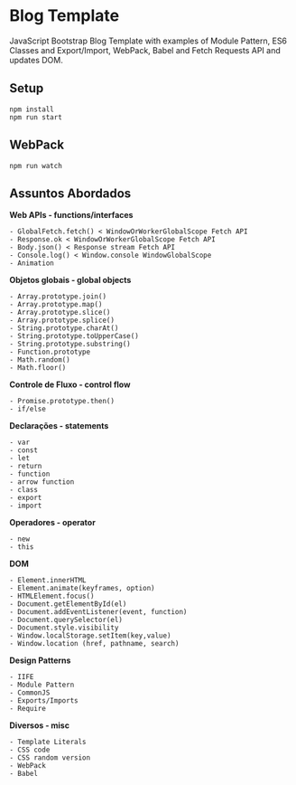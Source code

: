 # Blog Template

JavaScript Bootstrap Blog Template with examples of Module Pattern, ES6 Classes and Export/Import, WebPack, Babel and Fetch Requests API and updates DOM.

## Setup

```
npm install
npm run start
```

## WebPack

```
npm run watch
```

## Assuntos Abordados

**Web APIs - functions/interfaces**

```
- GlobalFetch.fetch() < WindowOrWorkerGlobalScope Fetch API
- Response.ok < WindowOrWorkerGlobalScope Fetch API
- Body.json() < Response stream Fetch API
- Console.log() < Window.console WindowGlobalScope
- Animation
```

**Objetos globais - global objects**

```
- Array.prototype.join()
- Array.prototype.map()
- Array.prototype.slice()
- Array.prototype.splice()
- String.prototype.charAt()
- String.prototype.toUpperCase()
- String.prototype.substring()
- Function.prototype
- Math.random()
- Math.floor()

```

**Controle de Fluxo - control flow**

```
- Promise.prototype.then()
- if/else
```

**Declarações - statements**

```
- var
- const
- let
- return
- function
- arrow function
- class
- export
- import
```

**Operadores - operator**

```
- new
- this
```

**DOM**

```
- Element.innerHTML
- Element.animate(keyframes, option)
- HTMLElement.focus()
- Document.getElementById(el)
- Document.addEventListener(event, function)
- Document.querySelector(el)
- Document.style.visibility
- Window.localStorage.setItem(key,value)
- Window.location (href, pathname, search)
```

**Design Patterns**

```
- IIFE
- Module Pattern
- CommonJS
- Exports/Imports
- Require
```

**Diversos - misc**

```
- Template Literals
- CSS code
- CSS random version
- WebPack
- Babel
```
